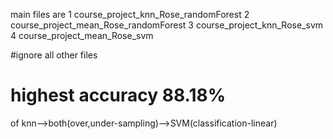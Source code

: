 

main files are 
1 course_project_knn_Rose_randomForest
2 course_project_mean_Rose_randomForest
3 course_project_knn_Rose_svm
4 course_project_mean_Rose_svm

#ignore all other files 




# highest  accuracy  88.18% 
of knn-->both(over,under-sampling)-->SVM(classification-linear)



